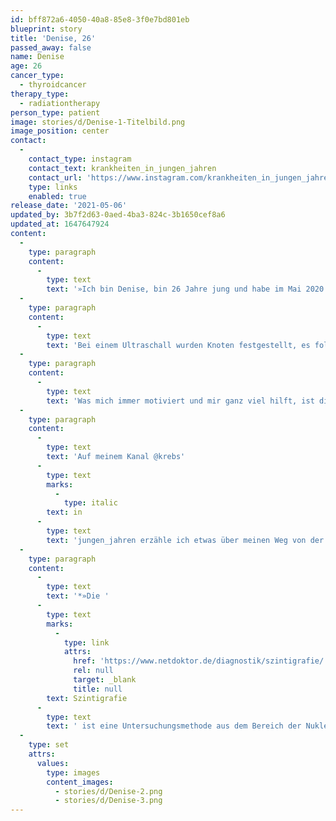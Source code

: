 ```yaml
---
id: bff872a6-4050-40a8-85e8-3f0e7bd801eb
blueprint: story
title: 'Denise, 26'
passed_away: false
name: Denise
age: 26
cancer_type:
  - thyroidcancer
therapy_type:
  - radiationtherapy
person_type: patient
image: stories/d/Denise-1-Titelbild.png
image_position: center
contact:
  -
    contact_type: instagram
    contact_text: krankheiten_in_jungen_jahren
    contact_url: 'https://www.instagram.com/krankheiten_in_jungen_jahren/'
    type: links
    enabled: true
release_date: '2021-05-06'
updated_by: 3b7f2d63-0aed-4ba3-824c-3b1650cef8a6
updated_at: 1647647924
content:
  -
    type: paragraph
    content:
      -
        type: text
        text: '»Ich bin Denise, bin 26 Jahre jung und habe im Mai 2020 die Diagnose Schilddrüsenkrebs mit Metastasen in den Lymphknoten erhalten. Es war ein Zufallsbefund und kam sehr überraschend, denn ich hatte keine Symptome und auch keine auffälligen Blutwerte.'
  -
    type: paragraph
    content:
      -
        type: text
        text: 'Bei einem Ultraschall wurden Knoten festgestellt, es folgte eine Szintigrafie*, dann die OP. Nach dem Papp-Test stellte sich heraus, dass ich Schilddrüsenkarzinom mit Metastasen in den Lymphknoten hatte. Ich erhielt eine Radiojodtherapie. In einer darauffolgenden Diagnostik wurde leider noch zu viel Restgewebe und eine neue Metastase festgestellt, also folgte eine erneute Radiojodtherapie. In der jetzigen Diagnostik wurde nichts Neues mehr festgestellt und ich bin nun in Remission 🥳.'
  -
    type: paragraph
    content:
      -
        type: text
        text: 'Was mich immer motiviert und mir ganz viel hilft, ist die Musik. Egal wie schwierig die ganze Zeit auch war, die Musik war und ist ein ganz wichtiger Teil. Wie heißt es? – Musik an, Welt aus. Ich hoffe, dass man bald wieder auf Konzerte und Festivals gehen darf und ich die Zeit jetzt richtig genießen kann.'
  -
    type: paragraph
    content:
      -
        type: text
        text: 'Auf meinem Kanal @krebs'
      -
        type: text
        marks:
          -
            type: italic
        text: in
      -
        type: text
        text: 'jungen_jahren erzähle ich etwas über meinen Weg von der Diagnose bis jetzt und versuche das Thema ›Krebs in jungen Jahren‹ etwas mehr öffentlich zu machen.«'
  -
    type: paragraph
    content:
      -
        type: text
        text: '*»Die '
      -
        type: text
        marks:
          -
            type: link
            attrs:
              href: 'https://www.netdoktor.de/diagnostik/szintigrafie/'
              rel: null
              target: _blank
              title: null
        text: Szintigrafie
      -
        type: text
        text: ' ist eine Untersuchungsmethode aus dem Bereich der Nuklearmedizin: Dem Patienten werden dabei schwach radioaktive Stoffe als Arzneimittel zu Diagnosezwecken injiziert.« '
  -
    type: set
    attrs:
      values:
        type: images
        content_images:
          - stories/d/Denise-2.png
          - stories/d/Denise-3.png
---
```

